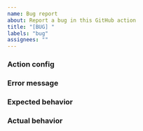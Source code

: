 ```yaml
---
name: Bug report
about: Report a bug in this GitHub action
title: "[BUG] "
labels: "bug"
assignees: ""
---
```


### Action config

<!-- Provide relevant yml config that can be used to reproduce this issue. Example:

```
- uses: Warnmeapp/action-firebase-deploy@v0
  with:
    repoToken: "${{ secrets.GITHUB_TOKEN }}"
    firebaseServiceAccount: "${{ secrets.FIREBASE_SERVICE_ACCOUNT }}"
    expires: 30d
    projectId: my-awesome-project
```

-->

### Error message

<!-- Provide any error messages or screenshots of unexpected behavior -->

### Expected behavior

<!-- What is the expected behavior? Consider linking to documentation that helps explain the expected behavior -->

### Actual behavior

<!-- What is the actual behavior? -->
